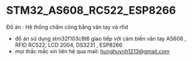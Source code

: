 # STM32_AS608_RC522_ESP8266
Đồ án : Hệ thống chấm công bằng vân tay và rfid

- đồ án sử dụng stm32f103c8t6 giao tiếp với cảm biến vân tay AS608 , RFID RC522, LCD 2004, DS3231 , ESP8266 
- mọi thắc mắc xin liên hệ qua mail: hunghuynh1213@gmail.com
